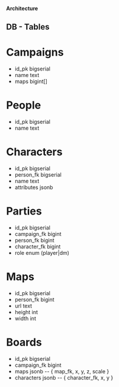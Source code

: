 #### Architecture

## DB - Tables

# Campaigns
- id_pk bigserial
- name text
- maps bigint[]

# People
- id_pk bigserial
- name text

# Characters
- id_pk bigserial
- person_fk bigserial
- name text
- attributes jsonb

# Parties
- id_pk bigserial
- campaign_fk bigint
- person_fk bigint
- character_fk bigint
- role enum (player|dm)

# Maps
- id_pk bigserial
- person_fk bigint
- url text
- height int
- width int

# Boards
- id_pk bigserial
- campaign_fk bigint
- maps jsonb -- { map_fk, x, y, z, scale }
- characters jsonb -- { character_fk, x, y }
